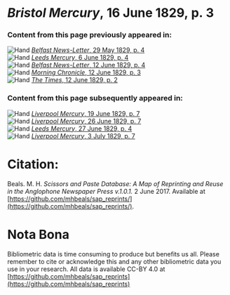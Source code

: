 # *Bristol Mercury*, 16 June 1829, p. 3  
  
### Content from this page previously appeared in:  
![Hand](http://scissorsandpaste.net/wp-content/uploads/2017/06/smallhandpointer.png) [*Belfast News-Letter*, 29 May 1829, p. 4](https://mhbeals.github.io/sap_html/Belfast-News-Letter/Belfast-News-Letter-29-May-1829-p-4)  
![Hand](http://scissorsandpaste.net/wp-content/uploads/2017/06/smallhandpointer.png) [*Leeds Mercury*, 6 June 1829, p. 4](https://mhbeals.github.io/sap_html/Leeds-Mercury/Leeds-Mercury-6-June-1829-p-4)  
![Hand](http://scissorsandpaste.net/wp-content/uploads/2017/06/smallhandpointer.png) [*Belfast News-Letter*, 12 June 1829, p. 4](https://mhbeals.github.io/sap_html/Belfast-News-Letter/Belfast-News-Letter-12-June-1829-p-4)  
![Hand](http://scissorsandpaste.net/wp-content/uploads/2017/06/smallhandpointer.png) [*Morning Chronicle*, 12 June 1829, p. 3](https://mhbeals.github.io/sap_html/Morning-Chronicle/Morning-Chronicle-12-June-1829-p-3)  
![Hand](http://scissorsandpaste.net/wp-content/uploads/2017/06/smallhandpointer.png) [*The Times*, 12 June 1829, p. 2](https://mhbeals.github.io/sap_html/The-Times/The-Times-12-June-1829-p-2)  
  
### Content from this page subsequently appeared in:  
![Hand](http://scissorsandpaste.net/wp-content/uploads/2017/06/smallhandpointer.png) [*Liverpool Mercury*, 19 June 1829, p. 7](https://mhbeals.github.io/sap_html/Liverpool-Mercury/Liverpool-Mercury-19-June-1829-p-7)  
![Hand](http://scissorsandpaste.net/wp-content/uploads/2017/06/smallhandpointer.png) [*Liverpool Mercury*, 26 June 1829, p. 7](https://mhbeals.github.io/sap_html/Liverpool-Mercury/Liverpool-Mercury-26-June-1829-p-7)  
![Hand](http://scissorsandpaste.net/wp-content/uploads/2017/06/smallhandpointer.png) [*Leeds Mercury*, 27 June 1829, p. 4](https://mhbeals.github.io/sap_html/Leeds-Mercury/Leeds-Mercury-27-June-1829-p-4)  
![Hand](http://scissorsandpaste.net/wp-content/uploads/2017/06/smallhandpointer.png) [*Liverpool Mercury*, 3 July 1829, p. 7](https://mhbeals.github.io/sap_html/Liverpool-Mercury/Liverpool-Mercury-3-July-1829-p-7)  


# Citation: 

Beals. M. H. *Scissors and Paste Database: A Map of Reprinting and Reuse in the Anglophone Newspaper Press v.1.0.1.* 2 June 2017. Available at [https://github.com/mhbeals/sap_reprints/](https://github.com/mhbeals/sap_reprints/). 

# Nota Bona

Bibliometric data is time consuming to produce but benefits us all. Please remember to cite or acknowledge this and any other bibliometric data you use in your research. All data is available CC-BY 4.0 at [https://github.com/mhbeals/sap_reprints](https://github.com/mhbeals/sap_reprints)